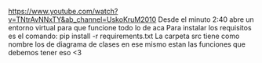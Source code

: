 https://www.youtube.com/watch?v=TNtrAvNNxTY&ab_channel=UskoKruM2010 Desde el minuto 2:40 abre un entorno virtual para que funcione todo lo de aca
Para instalar los requisitos es el comando: pip install -r requirements.txt
La carpeta src tiene como nombre los de diagrama de clases en ese mismo estan las funciones que debemos tener
eso <3
